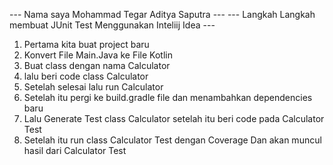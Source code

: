 --- Nama saya Mohammad Tegar Aditya Saputra ---
--- Langkah Langkah membuat JUnit Test Menggunakan Inteliij Idea ---

1. Pertama kita buat project baru
2. Konvert File Main.Java ke File Kotlin
3. Buat class dengan nama Calculator 
4. lalu beri code class Calculator
5. Setelah selesai lalu run Calculator
6. Setelah itu pergi ke build.gradle file dan menambahkan dependencies baru
7. Lalu Generate Test class Calculator setelah itu beri code pada Calculator Test
8. Setelah itu run class Calculator Test dengan Coverage Dan akan muncul hasil dari Calculator Test
